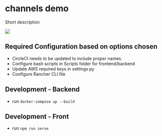 channels demo
=============

Short description

<a href="https://github.com/vchaptsev/cookiecutter-django-vue">
    <img src="https://img.shields.io/badge/built%20with-Cookiecutter%20Django%20Vue-blue.svg" />
</a>

## Required Configuration based on options chosen

- CircleCI needs to be updated to include proper names.
- Configure bash scripts in Scripts folder for frontend/backend
- Update AWS required keys in settings.py
- Configure Rancher CLI file


## Development - Backend
+ run `docker-compose up --build`

## Development - Front
+ run `npm run serve`

